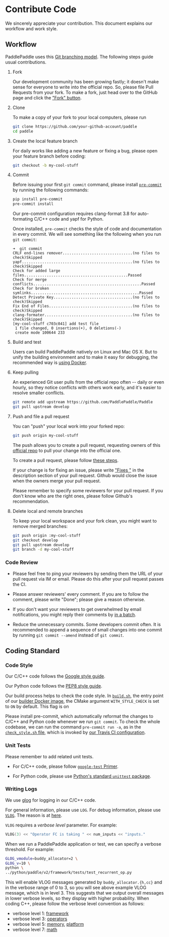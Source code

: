 # Contribute Code

We sincerely appreciate your contribution.  This document explains our workflow and work style.

## Workflow

PaddlePaddle uses this [Git branching model](http://nvie.com/posts/a-successful-git-branching-model/).  The following steps guide usual contributions.

1. Fork

   Our development community has been growing fastly; it doesn't make sense for everyone to write into the official repo.  So, please file Pull Requests from your fork.  To make a fork,  just head over to the GitHub page and click the ["Fork" button](https://help.github.com/articles/fork-a-repo/).

1. Clone

   To make a copy of your fork to your local computers, please run

   ```bash
   git clone https://github.com/your-github-account/paddle
   cd paddle
   ```

1. Create the local feature branch

   For daily works like adding a new feature or fixing a bug, please open your feature branch before coding:

   ```bash
   git checkout -b my-cool-stuff
   ```

1. Commit

   Before issuing your first `git commit` command, please install [`pre-commit`](http://pre-commit.com/) by running the following commands:

   ```bash
   pip install pre-commit
   pre-commit install
   ```

   Our pre-commit configuration requires clang-format 3.8 for auto-formating C/C++ code and yapf for Python.

   Once installed, `pre-commit` checks the style of code and documentation in every commit.  We will see something like the following when you run `git commit`:

   ```
   ➜  git commit
   CRLF end-lines remover...............................(no files to check)Skipped
   yapf.................................................(no files to check)Skipped
   Check for added large files..............................................Passed
   Check for merge conflicts................................................Passed
   Check for broken symlinks................................................Passed
   Detect Private Key...................................(no files to check)Skipped
   Fix End of Files.....................................(no files to check)Skipped
   clang-formater.......................................(no files to check)Skipped
   [my-cool-stuff c703c041] add test file
    1 file changed, 0 insertions(+), 0 deletions(-)
    create mode 100644 233
   ```

1. Build and test

   Users can build PaddlePaddle natively on Linux and Mac OS X.  But to unify the building environment and to make it easy for debugging, the recommended way is [using Docker](https://github.com/PaddlePaddle/Paddle/blob/develop/doc/howto/dev/build_en.md).

1. Keep pulling

   An experienced Git user pulls from the official repo often -- daily or even hourly, so they notice conflicts with others work early, and it's easier to resolve smaller conflicts.

   ```bash
   git remote add upstream https://github.com/PaddlePaddle/Paddle
   git pull upstream develop
   ```

1. Push and file a pull request

   You can "push" your local work into your forked repo:

   ```bash
   git push origin my-cool-stuff
   ```

   The push allows you to create a pull request, requesting owners of this [official repo](https://github.com/PaddlePaddle/Paddle) to pull your change into the official one.

   To create a pull request, please follow [these steps](https://help.github.com/articles/creating-a-pull-request/).

   If your change is for fixing an issue, please write ["Fixes <issue-URL>"](https://help.github.com/articles/closing-issues-using-keywords/) in the description section of your pull request.  Github would close the issue when the owners merge your pull request.

   Please remember to specify some reviewers for your pull request.  If you don't know who are the right ones, please follow Github's recommendation.


1. Delete local and remote branches

   To keep your local workspace and your fork clean, you might want to remove merged branches:

   ```bash
   git push origin :my-cool-stuff
   git checkout develop
   git pull upstream develop
   git branch -d my-cool-stuff
   ```

### Code Review

-  Please feel free to ping your reviewers by sending them the URL of your pull request via IM or email.  Please do this after your pull request passes the CI.

- Please answer reviewers' every comment.  If you are to follow the comment, please write "Done"; please give a reason otherwise.

- If you don't want your reviewers to get overwhelmed by email notifications, you might reply their comments by [in a batch](https://help.github.com/articles/reviewing-proposed-changes-in-a-pull-request/).

- Reduce the unnecessary commits.  Some developers commit often.  It is recommended to append a sequence of small changes into one commit by running `git commit --amend` instead of `git commit`.


## Coding Standard

### Code Style

Our C/C++ code follows the [Google style guide](http://google.github.io/styleguide/cppguide.html).

Our Python code follows the [PEP8 style guide](https://www.python.org/dev/peps/pep-0008/).

Our build process helps to check the code style.  In [`build.sh`](https://github.com/PaddlePaddle/Paddle/blob/b84e8226514b8bb4405c3c28e54aa5077193d179/paddle/scripts/docker/build.sh#L42), the entry point of our [builder Docker image](https://github.com/PaddlePaddle/Paddle/blob/b84e8226514b8bb4405c3c28e54aa5077193d179/Dockerfile#L88), the CMake argument `WITH_STYLE_CHECK` is set to `ON` by default.  This flag is on

Please install pre-commit, which automatically reformat the changes to C/C++ and Python code whenever we run `git commit`.  To check the whole codebase, we can run the command `pre-commit run -a`, as in the [`check_style.sh` file](https://github.com/PaddlePaddle/Paddle/blob/b84e8226514b8bb4405c3c28e54aa5077193d179/paddle/scripts/travis/check_style.sh#L30), which is invoked by [our Travis CI configuration](https://github.com/PaddlePaddle/Paddle/blob/b84e8226514b8bb4405c3c28e54aa5077193d179/.travis.yml#L43).

### Unit Tests

Please remember to add related unit tests.

- For C/C++ code, please follow [`google-test` Primer](https://github.com/google/googletest/blob/master/googletest/docs/Primer.md).

- For Python code, please use [Python's standard `unittest` package](http://pythontesting.net/framework/unittest/unittest-introduction/).


### Writing Logs

We use [glog](https://github.com/google/glog) for logging in our C/C++ code.

For general information, please use `LOG`.  For debug information, please use [`VLOG`](http://htmlpreview.github.io/?https://github.com/google/glog/blob/master/doc/glog.html#verbose).  The reason is at [here](https://groups.google.com/a/chromium.org/d/msg/chromium-dev/3NDNd1KzXeY/AZKMMx37fdQJ).

`VLOG` requires a *verbose level* parameter.  For example:

```c++
VLOG(3) << "Operator FC is taking " << num_inputs << "inputs."
```

When we run a PaddlePaddle application or test, we can specify a verbose threshold.  For example:

```bash
GLOG_vmodule=buddy_allocator=2 \
GLOG_v=10 \
python \
../python/paddle/v2/framework/tests/test_recurrent_op.py
```

This will enable VLOG messages generated by `buddy_allocator.{h,cc}` and in the verbose range of 0 to 3, so you will see above example VLOG message, which is in level 3.  This suggests that we output overall messages in lower verbose levels, so they display with higher probability.  When coding C++, please follow the verbose level convention as follows:

- verbose level 1: [framework](https://github.com/PaddlePaddle/Paddle/tree/develop/paddle/framework)
- verbose level 3: [operators](https://github.com/PaddlePaddle/Paddle/tree/develop/paddle/operators)
- verbose level 5: [memory](https://github.com/PaddlePaddle/Paddle/tree/develop/paddle/memory), [platform](https://github.com/PaddlePaddle/Paddle/tree/develop/paddle/platform)
- verbose level 7: [math](https://github.com/PaddlePaddle/Paddle/tree/develop/paddle/math)
